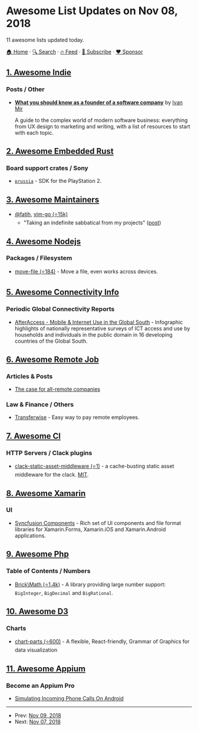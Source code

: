 # Awesome List Updates on Nov 08, 2018

11 awesome lists updated today.

[🏠 Home](/README.md) · [🔍 Search](https://www.trackawesomelist.com/search/) · [🔥 Feed](https://www.trackawesomelist.com/rss.xml) · [📮 Subscribe](https://trackawesomelist.us17.list-manage.com/subscribe?u=d2f0117aa829c83a63ec63c2f&id=36a103854c) · [❤️  Sponsor](https://github.com/sponsors/theowenyoung)



## [1. Awesome Indie](/content/mezod/awesome-indie/README.md)

### Posts / Other

*   **[What you should know as a founder of a software company](https://qotoqot.com/blog/founder-skills/)** by [Ivan Mir](https://twitter.com/ivmirx)

    A guide to the complex world of modern software business: everything from UX design to marketing and writing, with a list of resources to start with each topic.

## [2. Awesome Embedded Rust](/content/rust-embedded/awesome-embedded-rust/README.md)

### Board support crates / Sony

*   [`prussia`](https://github.com/ZirconiumX/prussia) - SDK for the PlayStation 2.

## [3. Awesome Maintainers](/content/nayafia/awesome-maintainers/README.md)

*   [@fatih](https://github.com/fatih), [vim-go (⭐15k)](https://github.com/fatih/vim-go)
    *   "Taking an indefinite sabbatical from my projects" ([post](https://arslan.io/2018/10/09/taking-an-indefinite-sabbatical-from-my-projects/))

## [4. Awesome Nodejs](/content/sindresorhus/awesome-nodejs/README.md)

### Packages / Filesystem

*   [move-file (⭐184)](https://github.com/sindresorhus/move-file) - Move a file, even works across devices.

## [5. Awesome Connectivity Info](/content/stevesong/awesome-connectivity-info/README.md)

### Periodic Global Connectivity Reports

*   [AfterAccess - Mobile & Internet Use in the Global South](http://afteraccess.net/wp-content/uploads/After-Access-Website-layout-r1.pdf) - Infographic highlights of nationally representative surveys of ICT access and use by households and individuals in the public domain in 16 developing countries of the Global South.

## [6. Awesome Remote Job](/content/lukasz-madon/awesome-remote-job/README.md)

### Articles & Posts

*   [The case for all-remote companies](https://about.gitlab.com/2018/10/18/the-case-for-all-remote-companies/)

### Law & Finance / Others

*   [Transferwise](https://transferwise.com/gb/business/international-payroll-via-batch-payments) - Easy way to pay remote employees.

## [7. Awesome Cl](/content/CodyReichert/awesome-cl/README.md)

### HTTP Servers / Clack plugins

*   [clack-static-asset-middleware (⭐1)](https://github.com/fisxoj/clack-static-asset-middleware) - a cache-busting static asset middleware for the clack. [MIT](https://opensource.org/licenses/MIT).

## [8. Awesome Xamarin](/content/XamSome/awesome-xamarin/README.md)

### UI

*   [Syncfusion Components](https://www.syncfusion.com/xamarin-ui-controls) - Rich set of UI components and file format libraries for Xamarin.Forms, Xamarin.iOS and Xamarin.Android applications.

## [9. Awesome Php](/content/ziadoz/awesome-php/README.md)

### Table of Contents / Numbers

*   [Brick\Math (⭐1.4k)](https://github.com/brick/math) - A library providing large number support: `BigInteger`, `BigDecimal` and `BigRational`.

## [10. Awesome D3](/content/wbkd/awesome-d3/README.md)

### Charts

*   [chart-parts (⭐600)](https://github.com/Microsoft/chart-parts) - A flexible, React-friendly, Grammar of Graphics for data visualization

## [11. Awesome Appium](/content/SrinivasanTarget/awesome-appium/README.md)

### Become an Appium Pro

*   [Simulating Incoming Phone Calls On Android](https://appiumpro.com/editions/42)

---

- Prev: [Nov 09, 2018](/content/2018/11/09/README.md)
- Next: [Nov 07, 2018](/content/2018/11/07/README.md)